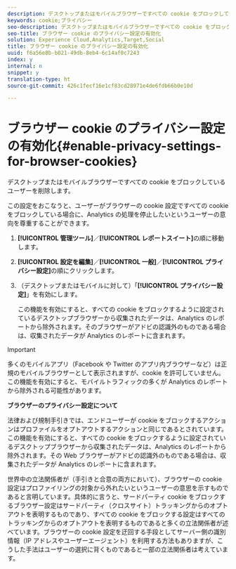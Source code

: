 ```yaml
---
description: デスクトップまたはモバイルブラウザーですべての cookie をブロックしているユーザーを削除します。
keywords: cookie;プライバシー
seo-description: デスクトップまたはモバイルブラウザーですべての cookie をブロックしているユーザーを削除します。
seo-title: ブラウザー cookie のプライバシー設定の有効化
solution: Experience Cloud,Analytics,Target,Social
title: ブラウザー cookie のプライバシー設定の有効化
uuid: f6a56e8b-b021-49db-8eb4-6c14af0c7243
index: y
internal: n
snippet: y
translation-type: ht
source-git-commit: 426c1fecf16e1cf83cd28971e4de6fdb66b0e10d

---
```



# ブラウザー cookie のプライバシー設定の有効化{#enable-privacy-settings-for-browser-cookies}

デスクトップまたはモバイルブラウザーですべての cookie をブロックしているユーザーを削除します。

この設定をおこなうと、ユーザーがブラウザーの cookie 設定ですべての cookie をブロックしている場合に、Analytics の処理を停止したいというユーザーの意向を尊重することができます。

1. **[!UICONTROL 管理ツール]**／**[!UICONTROL レポートスイート]**&#x200B;の順に移動します。
1. **[!UICONTROL 設定を編集]**／**[!UICONTROL 一般]**／**[!UICONTROL プライバシー設定]**&#x200B;の順にクリックします。
1. （デスクトップまたはモバイルに対して）「**[!UICONTROL プライバシー設定]**」を有効にします。

   この機能を有効にすると、すべての cookie をブロックするように設定されているデスクトップブラウザーから収集されたデータは、Analytics のレポートから除外されます。そのブラウザーがアドビの認識外のものである場合は、収集されたデータが Analytics のレポートに含まれます。

>[!IMPORTANT]
>
>多くのモバイルアプリ（Facebook や Twitter のアプリ内ブラウザーなど）は正規のモバイルブラウザーとして表示されますが、cookie を許可していません。この機能を有効にすると、モバイルトラフィックの多くが Analytics のレポートから除外される可能性があります。

**ブラウザーのプライバシー設定について**

法律および規制手引きでは、エンドユーザーが cookie をブロックするアクションはプロファイルをオプトアウトするアクションと同じであるとされています。この機能を有効にすると、すべての cookie をブロックするように設定されているデスクトップブラウザーから収集されたデータは、Analytics のレポートから除外されます。その Web ブラウザーがアドビの認識外のものである場合は、収集されたデータが Analytics のレポートに含まれます。

世界中の立法関係者が（手引きと合意の両方において）、ブラウザーの cookie 設定はプロファイリングの対象から外れたいというユーザーの意思を示すものであると言明しています。具体的に言うと、サードパーティ cookie をブロックするブラウザー設定はサードパーティ（クロスサイト）トラッキングからのオプトアウトを表明するものであり、すべての cookie をブロックする設定はすべてのトラッキングからのオプトアウトを表明するものであると多くの立法関係者が述べています。ブラウザーの cookie 設定を迂回する手段としてサーバー側の識別情報（IP アドレスやユーザーエージェント）を利用する方法もありますが、こうした手法はユーザーの選択に背くものであると一部の立法関係者は考えています。
